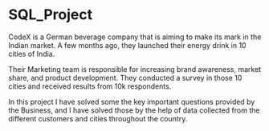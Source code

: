 # SQL_Project
CodeX is a German beverage company that is aiming to make its mark in the Indian market. A few months ago, they launched their energy drink in 10 cities of India.

Their Marketing team is responsible for increasing brand awareness, market share, and product development. They conducted a survey in those 10 cities and received results from 10k respondents.

In this project I have solved some the key important questions provided by the Business, and I have solved those by the help of data collected from the different customers and cities throughout the country.
